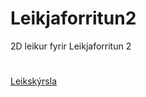 # Leikjaforritun2
2D leikur fyrir Leikjaforritun 2
#
[Leikskýrsla](https://github.com/Bjarkikop/Leikjaforritun2/blob/master/LeikSk%C3%BDrsla.pdf)
